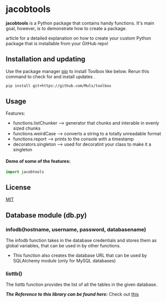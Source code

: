 # jacobtools

**jacobtools** is a Python package that contains handy functions. 
It's main goal, however, is to demonstrate how to create a package.  

article for a detailed explanation on how to create your 
custom Python package that is installable from your GitHub repo!

## Installation and updating
Use the package manager [pip](https://pip.pypa.io/en/stable/) to install Toolbox like below. 
Rerun this command to check for and install  updates .
```bash
pip install git+https://github.com/Muls/toolbox
```

## Usage
Features:
* functions.listChunker  --> generator that chunks and interable in evenly sized chunks 
* functions.weirdCase    --> converts a string to a totally unreadable format
* functions.report      --> prints to the console with a timestamp
* decorators.singleton  --> used for decoratint your class to make it a singleton

#### Demo of some of the features:
```python
import jacobtools
```

## License
[MIT](https://choosealicense.com/licenses/mit/)

## Database module (db.py)

### infodb(hostname, username, password, databasename)
The infodb function takes in the database credentials and stores them as global variables, that can be used in by other functions.
- This function also creates the database URL that can be used by SQLAlchemy module (only for MySQL databases)

### listtb()
The listtb function provides the list of all the tables in the given database.

***The Reference to this library can be found here:***
Check out [this](https://mikehuls.medium.com/create-your-custom-python-package-that-you-can-pip-install-from-your-git-repository-f90465867893)
